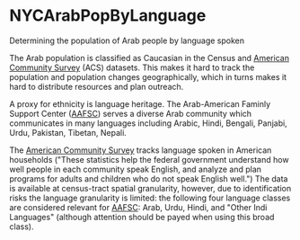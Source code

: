 # NYCArabPopByLanguage
Determining the population of Arab people by language spoken

The Arab population is classified as Caucasian in the Census and [American Community Survey](https://www.census.gov/programs-surveys/acs/) (ACS) datasets. This makes it hard to track the population and population changes geographically, which in turns makes it hard to distribute resources and plan outreach.

A proxy for ethnicity is language heritage. The Arab-American Faminly Support Center ([AAFSC](http://www.aafscny.org/)) serves a diverse Arab community which communicates in many languages including Arabic, Hindi, Bengali, Panjabi, Urdu, Pakistan, Tibetan, Nepali. 

The [American Community Survey](https://www.census.gov/programs-surveys/acs/) tracks language spoken in American households ("These statistics help the federal
government understand how well people in each community speak English, and analyze and plan programs
for adults and children who do not speak English well.") The data is available at census-tract spatial granularity, however, due to identification risks the language granularity is limited: the following four language classes are considered relevant for [AAFSC](http://www.aafscny.org/): Arab, Urdu, Hindi, and "Other Indi Languages" (although attention should be payed when using this broad class).

